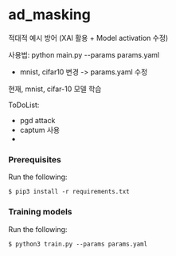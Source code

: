 # ad_masking
적대적 예시 방어 (XAI 활용 + Model activation 수정)

사용법: python main.py --params params.yaml
* mnist, cifar10 변경 -> params.yaml 수정

현재, mnist, cifar-10 모델 학습

ToDoList:
  - pgd attack
  - captum 사용
  -

### Prerequisites
Run the following:
```
$ pip3 install -r requirements.txt
```

### Training models
Run the following:
```
$ python3 train.py --params params.yaml
```
